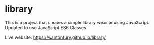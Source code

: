 # library

This is a project that creates a simple library website using JavaScript.
Updated to use JavaScript ES6 Classes.

Live website: https://wantonfury.github.io/library/